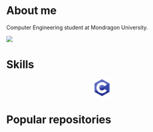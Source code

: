 # About me
  Computer Engineering student at Mondragon University.
  
  ![](https://komarev.com/ghpvc/?username=Izan24&color=f590df)

# Skills

<p align="center">
  <img src='https://raw.githubusercontent.com/Izan24/Izan24/main/skills/c-programming.png' height='50px'>
</p>

# Popular repositories
  


